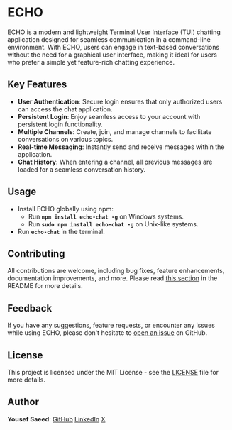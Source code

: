 # ECHO

ECHO is a modern and lightweight Terminal User Interface (TUI) chatting application designed for seamless communication in a command-line environment.
With ECHO, users can engage in text-based conversations without the need for a graphical user interface,
making it ideal for users who prefer a simple yet feature-rich chatting experience.

## Key Features

- **User Authentication**: Secure login ensures that only authorized users can access the chat application.
- **Persistent Login**: Enjoy seamless access to your account with persistent login functionality.
- **Multiple Channels**: Create, join, and manage channels to facilitate conversations on various topics.
- **Real-time Messaging**: Instantly send and receive messages within the application.
- **Chat History**: When entering a channel, all previous messages are loaded for a seamless conversation history.

## Usage

- Install ECHO globally using npm:
  - Run **`npm install echo-chat -g`** on Windows systems.
  - Run **`sudo npm install echo-chat -g`** on Unix-like systems.
- Run **`echo-chat`** in the terminal.

## Contributing

All contributions are welcome, including bug fixes, feature enhancements, documentation improvements, and more.
Please read [this section](https://github.com/uosyph/ECHO/blob/main/README.md#contributing) in the README for more details.

## Feedback

If you have any suggestions, feature requests, or encounter any issues while using ECHO,
please don't hesitate to [open an issue](https://github.com/uosyph/ECHO/issues/new/choose) on GitHub.

## License

This project is licensed under the MIT License - see the [LICENSE](https://github.com/uosyph/ECHO/blob/main/LICENSE) file for more details.

## Author

**Yousef Saeed**:
[GitHub](https://github.com/uosyph)
[LinkedIn](https://linkedin.com/in/uosyph)
[X](https://twitter.com/uosyph)
